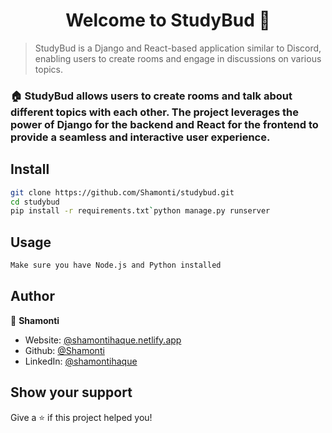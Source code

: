 <h1 align="center">Welcome to StudyBud 👋</h1>
<p>
</p>

> StudyBud is a Django and React-based application similar to Discord, enabling users to create rooms and engage in discussions on various topics.

### 🏠 StudyBud allows users to create rooms and talk about different topics with each other. The project leverages the power of Django for the backend and React for the frontend to provide a seamless and interactive user experience.

## Install

```sh
git clone https://github.com/Shamonti/studybud.git
cd studybud
pip install -r requirements.txt`python manage.py runserver
```

## Usage

```sh
Make sure you have Node.js and Python installed 
```

## Author

👤 **Shamonti**

* Website: [@shamontihaque.netlify.app](https://shamontihaque.netlify.app)
* Github: [@Shamonti](https://github.com/Shamonti)
* LinkedIn: [@shamontihaque](https://linkedin.com/in/shamontihaque)

## Show your support

Give a ⭐️ if this project helped you!
